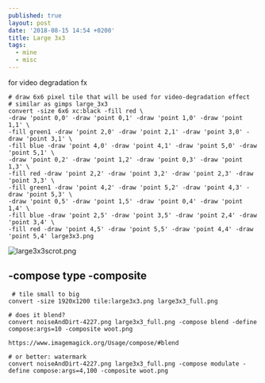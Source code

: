 ```yaml
---
published: true
layout: post
date: '2018-08-15 14:54 +0200'
title: Large 3x3
tags:
  - mine
  - misc
---
```

for video degradation fx

    # draw 6x6 pixel tile that will be used for video-degradation effect
    # similar as gimps large_3x3
    convert -size 6x6 xc:black -fill red \
    -draw 'point 0,0' -draw 'point 0,1' -draw 'point 1,0' -draw 'point 1,1' \
    -fill green1 -draw 'point 2,0' -draw 'point 2,1' -draw 'point 3,0' -draw 'point 3,1' \
    -fill blue -draw 'point 4,0' -draw 'point 4,1' -draw 'point 5,0' -draw 'point 5,1' \
    -draw 'point 0,2' -draw 'point 1,2' -draw 'point 0,3' -draw 'point 1,3' \
    -fill red -draw 'point 2,2' -draw 'point 3,2' -draw 'point 2,3' -draw 'point 3,3' \
    -fill green1 -draw 'point 4,2' -draw 'point 5,2' -draw 'point 4,3' -draw 'point 5,3' \
    -draw 'point 0,5' -draw 'point 1,5' -draw 'point 0,4' -draw 'point 1,4' \
    -fill blue -draw 'point 2,5' -draw 'point 3,5' -draw 'point 2,4' -draw 'point 3,4' \
    -fill red -draw 'point 4,5' -draw 'point 5,5' -draw 'point 4,4' -draw 'point 5,4' large3x3.png
    
 ![large3x3scrot.png]({{site.baseurl}}/media/large3x3scrot.png)
 
 ## -compose type -composite
 
     # tile small to big
    convert -size 1920x1200 tile:large3x3.png large3x3_full.png

    # does it blend?
    convert noiseAndDirt-4227.png large3x3_full.png -compose blend -define compose:args=10 -composite woot.png

    https://www.imagemagick.org/Usage/compose/#blend

    # or better: watermark
    convert noiseAndDirt-4227.png large3x3_full.png -compose modulate -define compose:args=4,100 -composite woot.png

